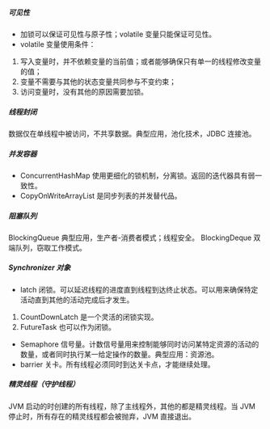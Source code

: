 
##### 可见性
- 加锁可以保证可见性与原子性；volatile 变量只能保证可见性。
- volatile 变量使用条件：
1. 写入变量时，并不依赖变量的当前值；或者能够确保只有单一的线程修改变量的值；
2. 变量不需要与其他的状态变量共同参与不变约束；
3. 访问变量时，没有其他的原因需要加锁。

##### 线程封闭
数据仅在单线程中被访问，不共享数据。典型应用，池化技术，JDBC 连接池。

##### 并发容器
- ConcurrentHashMap 使用更细化的锁机制，分离锁。返回的迭代器具有弱一致性。
- CopyOnWriteArrayList 是同步列表的并发替代品。

##### 阻塞队列
BlockingQueue 典型应用，生产者-消费者模式；线程安全。
BlockingDeque 双端队列，窃取工作模式。

##### Synchronizer 对象
- latch 闭锁。可以延迟线程的进度直到线程到达终止状态。可以用来确保特定活动直到其他的活动完成后才发生。
1. CountDownLatch 是一个灵活的闭锁实现。
2. FutureTask 也可以作为闭锁。
- Semaphore 信号量。计数信号量用来控制能够同时访问某特定资源的活动的数量，或者同时执行某一给定操作的数量。典型应用：资源池。
- barrier 关卡。所有线程必须同时到达关卡点，才能继续处理。

##### 精灵线程（守护线程）
JVM 启动的时创建的所有线程，除了主线程外，其他的都是精灵线程。当 JVM 停止时，所有存在的精灵线程都会被抛弃，JVM 直接退出。





